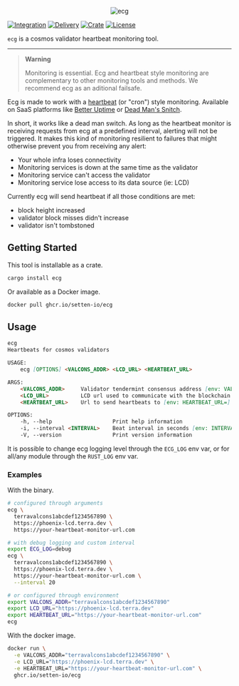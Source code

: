 <p align="center">
  <img src="https://user-images.githubusercontent.com/26155267/179846683-a5e09b59-7344-4b88-be20-4b2a0fa0f610.png" alt="ecg"></img>
</p>

[![Integration](https://github.com/setten-io/ecg/actions/workflows/integration.yaml/badge.svg)](https://github.com/setten-io/ecg/actions/workflows/integration.yaml)
[![Delivery](https://github.com/setten-io/ecg/actions/workflows/delivery.yaml/badge.svg)](https://github.com/setten-io/ecg/actions/workflows/delivery.yaml)
[![Crate](https://img.shields.io/crates/v/ecg)](https://crates.io/crates/ecg)
[![License](https://img.shields.io/github/license/setten-io/ecg?no-cache)](https://github.com/setten-io/ecg/blob/main/LICENSE)

`ecg` is a cosmos validator heartbeat monitoring tool.

---

> **Warning**
>
> Monitoring is essential.
> Ecg and heartbeat style monitoring are complementary to other monitoring tools and methods.
> We recommend ecg as an aditional failsafe.

Ecg is made to work with a [heartbeat](https://betterstack.com/community/guides/monitoring/what-is-cron-monitoring/) (or "cron") style monitoring. Available on SaaS platforms like [Better Uptime](https://betteruptime.com) or [Dead Man's Snitch](https://deadmanssnitch.com).

In short, it works like a dead man switch.
As long as the heartbeat monitor is receiving requests from ecg at a predefined interval, alerting will not be triggered.
It makes this kind of monitoring resilient to failures that might otherwise prevent you from receiving any alert:

- Your whole infra loses connectivity
- Monitoring services is down at the same time as the validator
- Monitoring service can't access the validator
- Monitoring service lose access to its data source (ie: LCD)

Currently ecg will send heartbeat if all those conditions are met:

- block height increased
- validator block misses didn't increase
- validator isn't tombstoned

## Getting Started

This tool is installable as a crate.

```bash
cargo install ecg
```

Or available as a Docker image.

```bash
docker pull ghcr.io/setten-io/ecg
```

## Usage

```md
ecg
Heartbeats for cosmos validators

USAGE:
    ecg [OPTIONS] <VALCONS_ADDR> <LCD_URL> <HEARTBEAT_URL>

ARGS:
    <VALCONS_ADDR>     Validator tendermint consensus address [env: VALCONS_ADDR=]
    <LCD_URL>          LCD url used to communicate with the blockchain [env: LCD_URL=]
    <HEARTBEAT_URL>    Url to send heartbeats to [env: HEARTBEAT_URL=]

OPTIONS:
    -h, --help                   Print help information
    -i, --interval <INTERVAL>    Beat interval in seconds [env: INTERVAL=] [default: 10]
    -V, --version                Print version information
```

It is possible to change ecg logging level through the `ECG_LOG` env var, or for all/any module through the `RUST_LOG` env var.

### Examples

With the binary.

```bash
# configured through arguments
ecg \
  terravalcons1abcdef1234567890 \
  https://phoenix-lcd.terra.dev \
  https://your-heartbeat-monitor-url.com

# with debug logging and custom interval
export ECG_LOG=debug
ecg \
  terravalcons1abcdef1234567890 \
  https://phoenix-lcd.terra.dev \
  https://your-heartbeat-monitor-url.com \
  --interval 20

# or configured through environment
export VALCONS_ADDR="terravalcons1abcdef1234567890"
export LCD_URL="https://phoenix-lcd.terra.dev"
export HEARTBEAT_URL="https://your-heartbeat-monitor-url.com"
ecg
```

With the docker image.

```bash
docker run \
  -e VALCONS_ADDR="terravalcons1abcdef1234567890" \
  -e LCD_URL="https://phoenix-lcd.terra.dev" \
  -e HEARTBEAT_URL="https://your-heartbeat-monitor-url.com" \
  ghcr.io/setten-io/ecg
```
